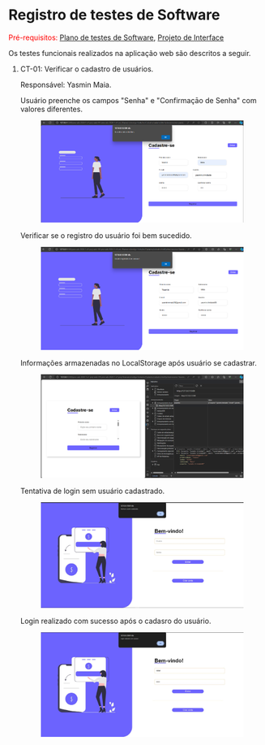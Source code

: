 # Registro de testes de Software

<span style="color:red">Pré-requisitos: <a href="https://github.com/ICEI-PUC-Minas-PMV-ADS/pmv-ads-2024-1-e1-proj-web-t10-pmv-ads-2024-1-e1-proj-financeiro/blob/main/documentos/07-Plano_de_Testes_de_Software.md"> Plano de testes de Software</a></span>, <a href="https://github.com/ICEI-PUC-Minas-PMV-ADS/pmv-ads-2024-1-e1-proj-web-t10-pmv-ads-2024-1-e1-proj-financeiro/blob/main/documentos/04-Projeto_de_Interface.md"> Projeto de Interface</a>

Os testes funcionais realizados na aplicação web são descritos a seguir.

<ol>
  <li>CT-01: Verificar o cadastro de usuários.

Responsável: Yasmin Maia.

<p>Usuário preenche os campos "Senha" e "Confirmaçāo de Senha" com valores diferentes.</p>

<figure> 
  <img src="/documentos/img/Validação_senha.png">
  <figcaption> 
</figure>

<p>Verificar se o registro do usuário foi bem sucedido.</p>
<figure> 
  <img src="/documentos/img/Validação_registro.png">
  <figcaption> 
</figure>

<p>Informações armazenadas no LocalStorage após usuário se cadastrar.</p>
<figure> 
  <img src="/documentos/img/localStorage_Cadastro.png">
  <figcaption> 
</figure>

<p>Tentativa de login sem usuário cadastrado.</p>
<figure> 
  <img src="./img/tentativaLogin.jpg">
  <figcaption> 
</figure>

<p>Login realizado com sucesso após o cadasro do usuário.</p>
<figure> 
  <img src="./img/tela-login-teste.jpg">
  <figcaption> 
</figure>
</li>
